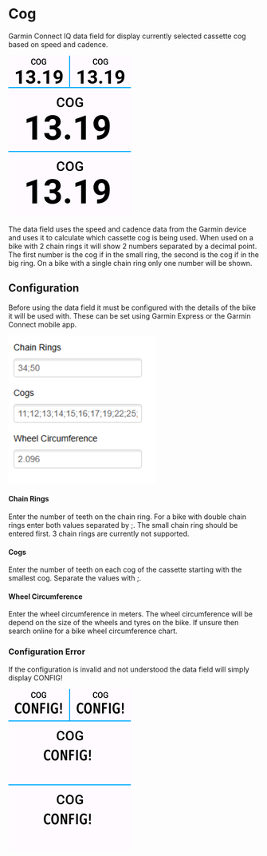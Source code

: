 # Cog

Garmin Connect IQ data field for display currently selected cassette cog based on speed and cadence.

![ScreenshotDataField](ScreenshotDataField.png)

The data field uses the speed and cadence data from the Garmin device and uses it to calculate which cassette cog is being used.  When used on a bike with 2 chain rings it will show 2 numbers separated by a decimal point.  The first number is the cog if in the small ring, the second is the cog if in the big ring.  On a bike with a single chain ring only one number will be shown.

## Configuration

Before using the data field it must be configured with the details of the bike it will be used with.  These can be set using Garmin Express or the Garmin Connect mobile app.

![ScreenshotSettings](screenshotSettings.png)

#### Chain Rings

Enter the number of teeth on the chain ring.  For a bike with double chain rings enter both values separated by ;.  The small chain ring should be entered first.  3 chain rings are currently not supported.

#### Cogs

Enter the number of teeth on each cog of the cassette starting with the smallest cog.  Separate the values with ;.

#### Wheel Circumference

Enter the wheel circumference in meters.  The wheel circumference will be depend on the size of the wheels and tyres on the bike.  If unsure then search online for a bike wheel circumference chart.

### Configuration Error

If the configuration is invalid and not understood the data field will simply display CONFIG!

![ScreenshotConfig](ScreenshotConfig.png)
